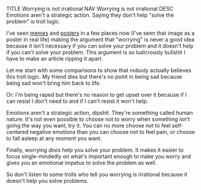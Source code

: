 TITLE Worrying is not irrational
NAV Worrying is not irrational
DESC Emotions aren't a strategic action. Saying they don't help "solve the problem" is troll logic.

I've seen [memes](https://www.reddit.com/r/ZenHabits/comments/1ve041/what_is_the_use_of_worrying/) and [posters](https://zenpencils.com/comic/39-shantideva-what-me-worry/) in a few places now (I've seen that image as a poster in real life) making the argument that "worrying" is never a good idea because it isn't necessary if you can solve your problem and it doesn't help if you can't solve your problem. This argument is so ludicrously bullshit I have to make an article ripping it apart.

Let me start with some comparisons to show that nobody actually believes this troll logic. My friend dies but there's no point in being sad because being sad won't bring him back to life.

Or: I'm being raped but there's no reason to get upset over it because if I can resist I don't need to and if I can't resist it won't help.

Emotions aren't a strategic action, dipshit. They're something called human nature. It's not even possible to choose not to worry when something isn't going the way you want, try it. You can no more choose not to feel self-centered negative emotions than you can choose not to feel pain, or choose to fall asleep at any moment you want.

Finally, worrying *does* help you solve your problem. It makes it easier to focus single-mindedly on what's important enough to make you worry and gives you an emotional impetus to solve the problem as well.

So don't listen to some trolls who tell you worrying is irrational because it doesn't help you solve problems.
